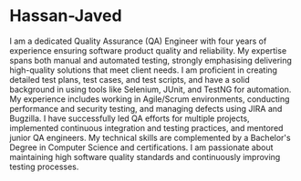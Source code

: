 # Hassan-Javed
I am a dedicated Quality Assurance (QA) Engineer with four years of experience ensuring software product quality and reliability. My expertise spans both manual and automated testing, strongly emphasising delivering high-quality solutions that meet client needs. I am proficient in creating detailed test plans, test cases, and test scripts, and have a solid background in using tools like Selenium, JUnit, and TestNG for automation. My experience includes working in Agile/Scrum environments, conducting performance and security testing, and managing defects using JIRA and Bugzilla. I have successfully led QA efforts for multiple projects, implemented continuous integration and testing practices, and mentored junior QA engineers. My technical skills are complemented by a Bachelor's Degree in Computer Science and certifications. I am passionate about maintaining high software quality standards and continuously improving testing processes.
